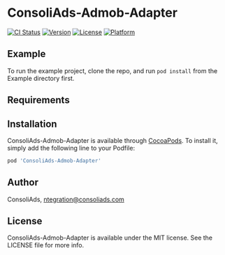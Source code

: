 # ConsoliAds-Admob-Adapter

[![CI Status](https://img.shields.io/travis/IntegrationConsoliAds/ConsoliAds-Admob-Adapter.svg?style=flat)](https://travis-ci.org/IntegrationConsoliAds/ConsoliAds-Admob-Adapter)
[![Version](https://img.shields.io/cocoapods/v/ConsoliAds-Admob-Adapter.svg?style=flat)](https://cocoapods.org/pods/ConsoliAds-Admob-Adapter)
[![License](https://img.shields.io/cocoapods/l/ConsoliAds-Admob-Adapter.svg?style=flat)](https://cocoapods.org/pods/ConsoliAds-Admob-Adapter)
[![Platform](https://img.shields.io/cocoapods/p/ConsoliAds-Admob-Adapter.svg?style=flat)](https://cocoapods.org/pods/ConsoliAds-Admob-Adapter)

## Example

To run the example project, clone the repo, and run `pod install` from the Example directory first.

## Requirements

## Installation

ConsoliAds-Admob-Adapter is available through [CocoaPods](https://cocoapods.org). To install
it, simply add the following line to your Podfile:

```ruby
pod 'ConsoliAds-Admob-Adapter'
```

## Author

ConsoliAds, ntegration@consoliads.com

## License

ConsoliAds-Admob-Adapter is available under the MIT license. See the LICENSE file for more info.
